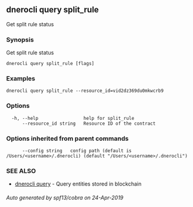 ## dnerocli query split_rule

Get split rule status

### Synopsis

Get split rule status

```
dnerocli query split_rule [flags]
```

### Examples

```
dnerocli query split_rule --resource_id=vid2dz369du0mkwcrb9
```

### Options

```
  -h, --help                 help for split_rule
      --resource_id string   Resource ID of the contract
```

### Options inherited from parent commands

```
      --config string   config path (default is /Users/<username>/.dnerocli) (default "/Users/<username>/.dnerocli")
```

### SEE ALSO

* [dnerocli query](dnerocli_query.md)	 - Query entities stored in blockchain

###### Auto generated by spf13/cobra on 24-Apr-2019
